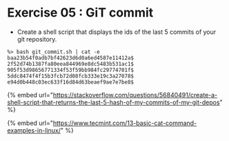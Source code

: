 # Exercise 05 : GiT commit

* Create a shell script that displays the ids of the last 5 commits of your git repository.

```
%> bash git_commit.sh | cat -e
baa23b54f0adb7bf42623d6d0a6ed4587e11412a$
2f52d74b1387fa80eea844969e8dc5483b531ac1$
905f53d98656771334f53f59bb984fc29774701f$
5ddc8474f4f15b3fcb72d08fcb333e19c3a27078$
e94d0b448c03ec633f16d84d63beaef9ae7e7be8$
```

{% embed url="https://stackoverflow.com/questions/56840491/create-a-shell-script-that-returns-the-last-5-hash-of-my-commits-of-my-git-depos" %}

{% embed url="https://www.tecmint.com/13-basic-cat-command-examples-in-linux/" %}
